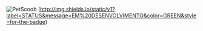 ![PetScoob](https://github.com/user-attachments/assets/1f2ffd08-d335-4b92-a15c-696761bbbf16)
(http://img.shields.io/static/v1?label=STATUS&message=EM%20DESENVOLVIMENTO&color=GREEN&style=for-the-badge)
